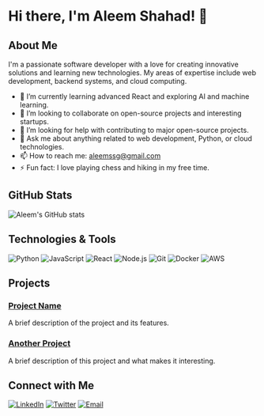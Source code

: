 # Hi there, I'm Aleem Shahad! 👋

## About Me

I'm a passionate software developer with a love for creating innovative solutions and learning new technologies. My areas of expertise include web development, backend systems, and cloud computing.

- 🌱 I’m currently learning advanced React and exploring AI and machine learning.
- 👯 I’m looking to collaborate on open-source projects and interesting startups.
- 🤔 I’m looking for help with contributing to major open-source projects.
- 💬 Ask me about anything related to web development, Python, or cloud technologies.
- 📫 How to reach me: [aleemssg@gmail.com](mailto:aleemssg@gmail.com)
- ⚡ Fun fact: I love playing chess and hiking in my free time.

## GitHub Stats

![Aleem's GitHub stats](https://github-readme-stats.vercel.app/api?username=aleemshahad&show_icons=true&theme=radical)

## Technologies & Tools

![Python](https://img.shields.io/badge/-Python-333333?style=flat&logo=python)
![JavaScript](https://img.shields.io/badge/-JavaScript-333333?style=flat&logo=javascript)
![React](https://img.shields.io/badge/-React-333333?style=flat&logo=react)
![Node.js](https://img.shields.io/badge/-Node.js-333333?style=flat&logo=node.js)
![Git](https://img.shields.io/badge/-Git-333333?style=flat&logo=git)
![Docker](https://img.shields.io/badge/-Docker-333333?style=flat&logo=docker)
![AWS](https://img.shields.io/badge/-AWS-333333?style=flat&logo=amazon-aws)

## Projects

### [Project Name](https://github.com/aleemshahad/project-name)
A brief description of the project and its features.

### [Another Project](https://github.com/aleemshahad/another-project)
A brief description of this project and what makes it interesting.

## Connect with Me

[![LinkedIn](https://img.shields.io/badge/-LinkedIn-333333?style=flat&logo=linkedin&logoColor=white)](https://www.linkedin.com/in/aleemshahad/)
[![Twitter](https://img.shields.io/badge/-Twitter-333333?style=flat&logo=twitter&logoColor=white)](https://twitter.com/aleemshahad)
[![Email](https://img.shields.io/badge/-Email-333333?style=flat&logo=gmail&logoColor=white)](mailto:aleem.shahad@example.com)

